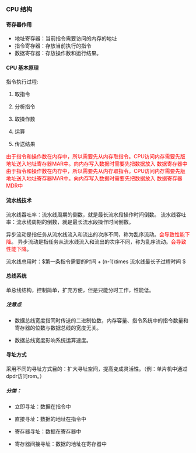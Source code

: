 ### CPU 结构

#### 寄存器作用

- 地址寄存器：当前指令需要访问的内存的地址
- 指令寄存器：存放当前执行的指令
- 数据寄存器：存放操作数和运行结果。

#### CPU 基本原理

指令执行过程:

1. 取指令

2. 分析指令

3. 取操作数

4. 运算

5. 传送结果

<font color='red'>由于指令和操作数在内存中，所以需要先从内存取指令。CPU访问内存需要先版地址送入地址寄存器MAR中。向内存写入数据时需要先把数据放入 数据寄存器中</font>
<font color='red'>由于指令和操作数在内存中，所以需要先从内存取指令。CPU访问内存需要先版地址送入地址寄存器MAR中。向内存写入数据时需要先把数据放入 数据寄存器MDR中</font>

#### 流水线技术

流水线吞吐率：流水线周期的倒数，就是最长流水段操作时间倒数。
流水线吞吐率：流水线周期的倒数，就是最长流水段操作时间倒数。<br>

异步流动是指任务从流水线流入和流出的次序不同，称为乱序流动。<font color='red'>会导致性能下降</font>。
异步流动是指任务从流水线流入和流出的次序不同，称为乱序流动。<font color='red'>会导致性能下降</font>。<br>

流水线总用时：$第一条指令需要的时间 + (n-1)\times 流水线最长子过程时间 $<br>

#### 总线系统

单总线结构，控制简单，扩充方便，但是只能分时工作，性能低。

##### 注意点

- 数据总线宽度指同时传送的二进制位数，内存容量、指令系统中的指令数量和寄存器的位数与数据总线的宽度无关。

- 数据总线宽度影响系统运算速度。

#### 寻址方式

采用不同的寻址方式目的：扩大寻址空间，提高变成灵活性。（例：单片机中通过dpdr访问rom。）

##### 分类：

- 立即寻址：数据在指令中

- 直接寻址：数据的地址在指令中

- 寄存器寻址：数据在寄存器中

- 寄存器间接寻址：数据的地址在寄存器中


